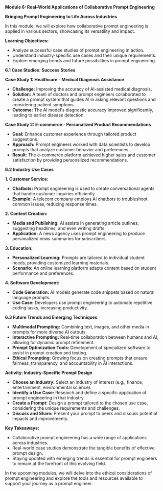 **Module 6: Real-World Applications of Collaborative Prompt Engineering**

**Bringing Prompt Engineering to Life Across Industries**

In this module, we will explore how collaborative prompt engineering is applied in various sectors, showcasing its versatility and impact.

**Learning Objectives:**
- Analyze successful case studies of prompt engineering in action.
- Understand industry-specific use cases and their unique requirements.
- Explore emerging trends and future possibilities in prompt engineering.

**6.1 Case Studies: Success Stories**

**Case Study 1: Healthcare - Medical Diagnosis Assistance**
- **Challenge:** Improving the accuracy of AI-assisted medical diagnosis.
- **Solution:** A team of doctors and prompt engineers collaborated to create a prompt system that guides AI in asking relevant questions and considering patient symptoms.
- **Outcome:** The AI model's diagnostic accuracy improved significantly, leading to earlier disease detection.

**Case Study 2: E-commerce - Personalized Product Recommendations**
- **Goal:** Enhance customer experience through tailored product suggestions.
- **Approach:** Prompt engineers worked with data scientists to develop prompts that analyze customer behavior and preferences.
- **Result:** The e-commerce platform achieved higher sales and customer satisfaction by providing personalized recommendations.

**6.2 Industry Use Cases**

**1. Customer Service:**
- **Chatbots:** Prompt engineering is used to create conversational agents that handle customer inquiries efficiently.
- **Example:** A telecom company employs AI chatbots to troubleshoot common issues, reducing response times.

**2. Content Creation:**
- **Media and Publishing:** AI assists in generating article outlines, suggesting headlines, and even writing drafts.
- **Application:** A news agency uses prompt engineering to produce personalized news summaries for subscribers.

**3. Education:**
- **Personalized Learning:** Prompts are tailored to individual student needs, providing customized learning materials.
- **Scenario:** An online learning platform adapts content based on student performance and preferences.

**4. Software Development:**
- **Code Generation:** AI models generate code snippets based on natural language prompts.
- **Use Case:** Developers use prompt engineering to automate repetitive coding tasks, increasing productivity.

**6.3 Future Trends and Emerging Techniques**

- **Multimodal Prompting:** Combining text, images, and other media in prompts for more diverse AI outputs.
- **Interactive Prompting:** Real-time collaboration between humans and AI, allowing for dynamic prompt refinement.
- **Prompt Optimization Tools:** Development of specialized software to assist in prompt creation and testing.
- **Ethical Prompting:** Growing focus on creating prompts that ensure fairness, transparency, and accountability in AI interactions.

**Activity: Industry-Specific Prompt Design**
- **Choose an Industry:** Select an industry of interest (e.g., finance, entertainment, environmental science).
- **Identify a Use Case:** Research and define a specific application of prompt engineering in that industry.
- **Create a Prompt:** Design a prompt tailored to the chosen use case, considering the unique requirements and challenges.
- **Discuss and Share:** Present your prompt to peers and discuss potential impacts and improvements.

**Key Takeaways:**
- Collaborative prompt engineering has a wide range of applications across industries.
- Real-world case studies demonstrate the tangible benefits of effective prompt design.
- Staying updated with emerging trends is essential for prompt engineers to remain at the forefront of this evolving field.

In the upcoming modules, we will delve into the ethical considerations of prompt engineering and explore the tools and resources available to support your journey as a prompt engineer.
